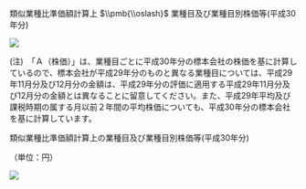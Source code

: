 類似業種比準価額計算上 $\\pmb{\\oslash}$ 業種目及び業種目別株価等(平成30年分)

![](https://www.nta.go.jp/tmp/3277dc60-1ec2-48d3-a544-013f51cf0479/images/c194a9253179e805f99cade8a8492ea56c1e51fe846dbf6738fd8f847d929fd1.jpg)

(注)　「Ａ（株価）」は、業種目ごとに平成30年分の標本会社の株価を基に計算しているので、標本会社が平成29年分のものと異なる業種目については、平成29年11月分及び12月分の金額は、平成29年分の評価に適用する平成29年11月分及び12月分の金額とは異なることに留意してください。また、平成29年平均及び課税時期の属する月以前２年間の平均株価についても、平成30年分の標本会社を基に計算しています。

類似業種比準価額計算上の業種目及び業種目別株価等(平成30年分)

（単位：円）

![](https://www.nta.go.jp/tmp/3277dc60-1ec2-48d3-a544-013f51cf0479/images/b5bcde2fc9f3a919c245ee4f153be3111a124e7e847954f50b5b84091a8293a0.jpg)